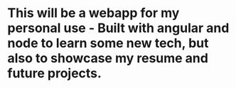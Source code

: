 # This will be a webapp for my personal use - Built with angular and node to learn some new tech, but also to showcase my resume and future projects.
